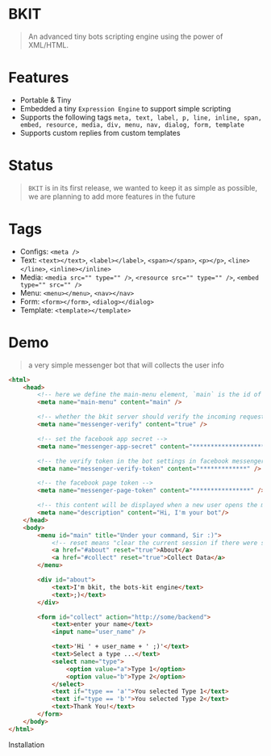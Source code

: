 BKIT
====
> An advanced tiny bots scripting engine using the power of XML/HTML.

Features
====
- Portable & Tiny
- Embedded a tiny `Expression Engine` to support simple scripting
- Supports the following tags `meta, text, label, p, line, inline, span, embed, resource, media, div, menu, nav, dialog, form, template`
- Supports custom replies from custom templates

Status
====
> `BKIT` is in its first release, we wanted to keep it as simple as possible, we are planning to add more features in the future

Tags
===
- Configs: `<meta />`
- Text: `<text></text>`, `<label></label>`, `<span></span>`, `<p></p>`, `<line></line>`, `<inline></inline>`
- Media: `<media src="" type="" />`, `<resource src="" type="" />`, `<embed type="" src="" />`
- Menu: `<menu></menu>`, `<nav></nav>`
- Form: `<form></form>`, `<dialog></dialog>`
- Template: `<template></template>`

Demo
=====
> a very simple messenger bot that will collects the user info
```html
<html>
	<head>
        <!-- here we define the main-menu element, `main` is the id of the main menu -->
        <meta name="main-menu" content="main" />

        <!-- whether the bkit server should verify the incoming request "from messenger itself" or not -->
        <meta name="messenger-verify" content="true" />

        <!-- set the facebook app secret -->
        <meta name="messenger-app-secret" content="***************************" />

        <!-- the verify token in the bot settings in facebook messenger platform -->
        <meta name="messenger-verify-token" content="*************" />

        <!-- the facebook page token -->
		<meta name="messenger-page-token" content="****************" />

        <!-- this content will be displayed when a new user opens the messenger window -->
        <meta name="description" content="Hi, I'm your bot"/>
	</head>
	<body>
        <menu id="main" title="Under your command, Sir :)">
            <!-- reset means "clear the current session if there were some old previous data" -->
			<a href="#about" reset="true">About</a>
			<a href="#collect" reset="true">Collect Data</a>
        </menu>

        <div id="about">
            <text>I'm bkit, the bots-kit engine</text>
            <text>;)</text>
        </div>

        <form id="collect" action="http://some/backend">
            <text>enter your name</text>
            <input name="user_name" />

            <text>'Hi ' + user_name + ' ;)'</text>
            <text>Select a type ...</text>
            <select name="type">
                <option value="a">Type 1</option>
                <option value="b">Type 2</option>
            </select>
            <text if="type == 'a'">You selected Type 1</text>
            <text if="type == 'b'">You selected Type 2</text>
            <text>Thank You!</text>
        </form>
    </body>
</html>
```

Installation
